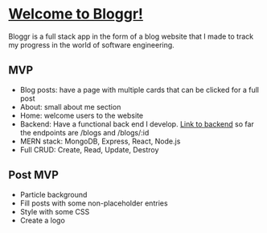 # [Welcome to Bloggr!](https://bloggr-project.netlify.app)

Bloggr is a full stack app in the form of a blog website that I made to track my progress in the world of software engineering. 

## MVP 

- Blog posts: have a page with multiple cards that can be clicked for a full post
- About: small about me section
- Home: welcome users to the website
- Backend: Have a functional back end I develop. [Link to backend](https://bloggr-project.herokuapp.com) so far the endpoints are /blogs and /blogs/:id
- MERN stack: MongoDB, Express, React, Node.js
- Full CRUD: Create, Read, Update, Destroy

## Post MVP

- Particle background
- Fill posts with some non-placeholder entries
- Style with some CSS
- Create a logo

